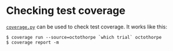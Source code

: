 Checking test coverage
======================

[`coverage.py`][1] can be used to check test coverage.  It works
like this:

    $ coverage run --source=octothorpe `which trial` octothorpe
    $ coverage report -m

[1]: http://nedbatchelder.com/code/coverage/

